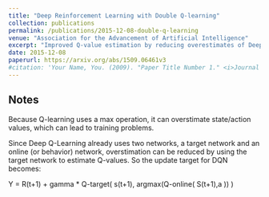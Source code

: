 ```yaml
---
title: "Deep Reinforcement Learning with Double Q-learning"
collection: publications
permalink: /publications/2015-12-08-double-q-learning
venue: "Association for the Advancement of Artificial Intelligence"
excerpt: "Improved Q-value estimation by reducing overestimates of Deep Q-networks."
date: 2015-12-08
paperurl: https://arxiv.org/abs/1509.06461v3
#citation: 'Your Name, You. (2009). "Paper Title Number 1." <i>Journal 1</i>. 1(1).'
---
```


## Notes

Because Q-learning uses a max operation, it can overstimate state/action values, which can lead to training problems.

Since Deep Q-Learning already uses two networks, a target network and an online (or behavior) network, overstimation can be reduced by using the target network to estimate Q-values. So the update target for DQN becomes:

Y = R(t+1)  + gamma * Q-target( s(t+1), argmax(Q-online( S(t+1),a )) )
